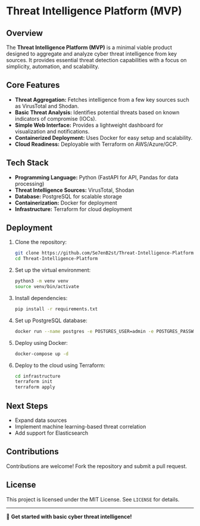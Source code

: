# Threat Intelligence Platform (MVP)

## Overview
The **Threat Intelligence Platform (MVP)** is a minimal viable product designed to aggregate and analyze cyber threat intelligence from key sources. It provides essential threat detection capabilities with a focus on simplicity, automation, and scalability.

## Core Features
- **Threat Aggregation:** Fetches intelligence from a few key sources such as VirusTotal and Shodan.
- **Basic Threat Analysis:** Identifies potential threats based on known indicators of compromise (IOCs).
- **Simple Web Interface:** Provides a lightweight dashboard for visualization and notifications.
- **Containerized Deployment:** Uses Docker for easy setup and scalability.
- **Cloud Readiness:** Deployable with Terraform on AWS/Azure/GCP.

## Tech Stack
- **Programming Language:** Python (FastAPI for API, Pandas for data processing)
- **Threat Intelligence Sources:** VirusTotal, Shodan
- **Database:** PostgreSQL for scalable storage
- **Containerization:** Docker for deployment
- **Infrastructure:** Terraform for cloud deployment

## Deployment
1. Clone the repository:
   ```sh
   git clone https://github.com/Se7enB2st/Threat-Intelligence-Platform.git
   cd Threat-Intelligence-Platform
   ```
2. Set up the virtual environment:
   ```sh
   python3 -m venv venv
   source venv/bin/activate
   ```
3. Install dependencies:
   ```sh
   pip install -r requirements.txt
   ```
4. Set up PostgreSQL database:
   ```sh
   docker run --name postgres -e POSTGRES_USER=admin -e POSTGRES_PASSWORD=admin -e POSTGRES_DB=threats_db -p 5432:5432 -d postgres
   ```
5. Deploy using Docker:
   ```sh
   docker-compose up -d
   ```
6. Deploy to the cloud using Terraform:
   ```sh
   cd infrastructure
   terraform init
   terraform apply
   ```

## Next Steps
- Expand data sources
- Implement machine learning-based threat correlation
- Add support for Elasticsearch

## Contributions
Contributions are welcome! Fork the repository and submit a pull request.

## License
This project is licensed under the MIT License. See `LICENSE` for details.

---

🚀 **Get started with basic cyber threat intelligence!**

